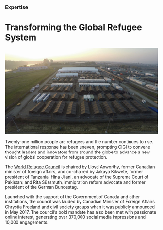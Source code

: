 ### Expertise

# Transforming the Global Refugee System

<div class="img-container">
  <img class="progressive" src="assets/slides/Slide-Still-WRC.jpg" alt="">
</div>

Twenty-one million people are refugees and the number continues to rise. The international response has been uneven, prompting CIGI to convene thought leaders and innovators from around the globe to advance a new vision of global cooperation for refugee protection.

The [World Refugee Council](https://www.worldrefugeecouncil.org?source=ar2017 "World Refugee Council") is chaired by Lloyd Axworthy, former Canadian minister of foreign affairs, and co-chaired by Jakaya Kikwete, former president of Tanzania; Hina Jilani, an advocate of the Supreme Court of Pakistan; and Rita Süssmuth, immigration reform advocate and former president of the German Bundestag.

Launched with the support of the Government of Canada and other institutions, the council was lauded by Canadian Minister of Foreign Affairs Chrystia Freeland and civil society groups when it was publicly announced in May 2017. The council’s bold mandate has also been met with passionate online interest, generating over 370,000 social media impressions and 10,000 engagements.



